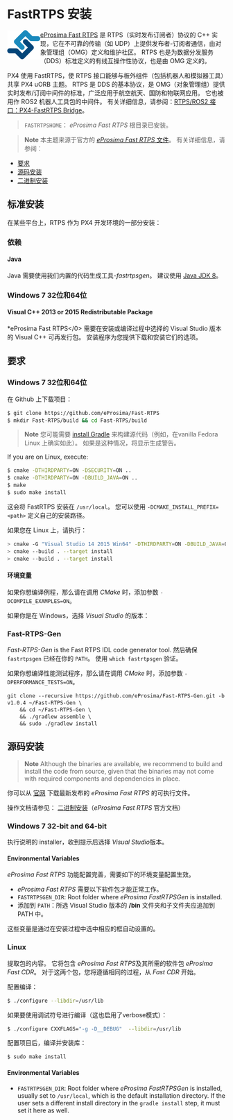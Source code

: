 # FastRTPS 安装

<img alt="logo" src="../../assets/fastrtps/eprosima_logo.png" style="float:left;" /> [eProsima Fast RTPS](http://eprosima-fast-rtps.readthedocs.io/en/latest/) 是 RTPS（实时发布订阅者）协议的 C++ 实现，它在不可靠的传输（如 UDP）上提供发布者-订阅者通信，由对象管理组（OMG）定义和维护社区。 RTPS 也是为数据分发服务（DDS）标准定义的有线互操作性协议，也是由 OMG 定义的。

PX4 使用 FastRTPS，使 RTPS 接口能够与板外组件（包括机器人和模拟器工具）共享 PX4 uORB 主题。 RTPS 是 DDS 的基本协议，是 OMG（对象管理组）提供实时发布/订阅中间件的标准，广泛应用于航空航天、国防和物联网应用。 它也被用作 ROS2 机器人工具包的中间件。 有关详细信息，请参阅：[RTPS/ROS2 接口：PX4-FastRTPS Bridge](../middleware/micrortps.md)。

> `FASTRTPSHOME`： *eProsima Fast RTPS* 根目录已安装。

<span></span>
> **Note** 本主题来源于官方的 [*eProsima Fast RTPS* 文件](http://eprosima-fast-rtps.readthedocs.io/en/latest/)。 有关详细信息，请参阅︰
  - [要求](http://eprosima-fast-rtps.readthedocs.io/en/latest/requirements.html#requirements)
  - [源码安装](http://eprosima-fast-rtps.readthedocs.io/en/latest/sources.html#installation-from-sources)
  - [二进制安装](http://eprosima-fast-rtps.readthedocs.io/en/latest/binaries.html#installation-from-binaries)


## 标准安装

在某些平台上，RTPS 作为 PX4 开发环境的一部分安装：


### 依赖

#### Java

Java 需要使用我们内置的代码生成工具-*fastrtpsgen*。 建议使用 [Java JDK 8](http://www.oracle.com/technetwork/java/javase/downloads/jdk8-downloads-2133151.html)。

### Windows 7 32位和64位

#### Visual C++ 2013 or 2015 Redistributable Package

*eProsima Fast RTPS</0> 需要在安装或编译过程中选择的 Visual Studio 版本的 Visual C++ 可再发行包。 安装程序为您提供下载和安装它们的选项。



## 要求

### Windows 7 32位和64位

在 Github 上下载项目：

```sh
$ git clone https://github.com/eProsima/Fast-RTPS
$ mkdir Fast-RTPS/build && cd Fast-RTPS/build
```

> **Note** 您可能需要 [install Gradle](https://gradle.org/install/) 来构建源代码（例如，在vanilla Fedora Linux 上确实如此）。 如果是这种情况，将显示生成警告。

If you are on Linux, execute:

```sh
$ cmake -DTHIRDPARTY=ON -DSECURITY=ON ..
$ cmake -DTHIRDPARTY=ON -DBUILD_JAVA=ON ..
$ make
$ sudo make install
```

这会将 FastRTPS 安装在 `/usr/local`。 您可以使用 `-DCMAKE_INSTALL_PREFIX=<path>` 定义自己的安装路径。

如果您在 Linux 上，请执行：

```sh
> cmake -G "Visual Studio 14 2015 Win64" -DTHIRDPARTY=ON -DBUILD_JAVA=ON ..
> cmake --build . --target install
> cmake --build . --target install
```

#### 环境变量

如果你想编译例程，那么请在调用 *CMake* 时，添加参数 `-DCOMPILE_EXAMPLES=ON`。

如果你是在 Windows，选择 *Visual Studio* 的版本：

### Fast-RTPS-Gen

*Fast-RTPS-Gen* is the Fast RTPS IDL code generator tool. 然后确保 `fastrtpsgen` 已经在你的 `PATH`。 使用 `which fastrtpsgen` 验证。

如果你想编译性能测试程序，那么请在调用 *CMake* 时，添加参数 `-DPERFORMANCE_TESTS=ON`。
```
git clone --recursive https://github.com/eProsima/Fast-RTPS-Gen.git -b v1.0.4 ~/Fast-RTPS-Gen \
    && cd ~/Fast-RTPS-Gen \
    && ./gradlew assemble \
    && sudo ./gradlew install
```

## 源码安装

> **Note** Although the binaries are available, we recommend to build and install the code from source, given that the binaries may not come with required components and dependencies in place.

你可以从 [官网](http://www.eprosima.com/) 下载最新发布的 *eProsima Fast RTPS* 的可执行文件。

操作文档请参见： [二进制安装](http://eprosima-fast-rtps.readthedocs.io/en/latest/binaries.html#installation-from-binaries)（*eProsima Fast RTPS* 官方文档）


### Windows 7 32-bit and 64-bit

执行说明的 installer，收到提示后选择 *Visual Studio*版本。

#### Environmental Variables

*eProsima Fast RTPS* 功能配置完善，需要如下的环境变量配置生效。

* *eProsima Fast RTPS* 需要以下软件包才能正常工作。
* `FASTRTPSGEN_DIR`: Root folder where *eProsima FastRTPSGen* is installed.
* 添加到 `PATH`：所选 Visual Studio 版本的 **/bin** 文件夹和子文件夹应追加到 PATH 中。

这些变量是通过在安装过程中选中相应的框自动设置的。


### Linux

提取包的内容。 它将包含 *eProsima Fast RTPS*及其所需的软件包 *eProsima Fast CDR*。 对于这两个包，您将遵循相同的过程，从 *Fast CDR* 开始。

配置编译：

```sh
$ ./configure --libdir=/usr/lib
```

如果要使用调试符号进行编译（这也启用了verbose模式）：

```sh
$ ./configure CXXFLAGS="-g -D__DEBUG"  --libdir=/usr/lib
```

配置项目后，编译并安装库：

```sh
$ sudo make install
```

#### Environmental Variables

* `FASTRTPSGEN_DIR`: Root folder where *eProsima FastRTPSGen* is installed, usually set to `/usr/local`, which is the default installation directory. If the user sets a different install directory in the `gradle install` step, it must set it here as well.
